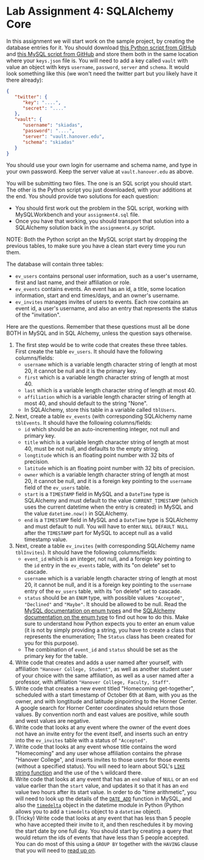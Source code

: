 Lab Assignment 4: SQLAlchemy Core
=================================

In this assignment we will start work on the sample project, by creating the database entries for it. You should download [this Python script from GitHub](https://github.com/skiadas/DataWranglingCourse/blob/gh-pages/assignments/assignment4.py) and [this MySQL script from GitHub](https://github.com/skiadas/DataWranglingCourse/blob/gh-pages/assignments/assignment4.sql) and store them both in the same location where your `keys.json` file is. You will need to add a key called `vault` with value an object with keys `username`, `password`, `server` and `schema`. It would look something like this (we won't need the twitter part but you likely have it there already):
```json
{
   "twitter": {
      "key": "....",
      "secret": "...."
   },
   "vault": {
      "username": "skiadas",
      "password": "....",
      "server": "vault.hanover.edu",
      "schema": "skiadas"
   }
}
```
You should use your own login for username and schema name, and type in your own password. Keep the server value at `vault.hanover.edu` as above.

You will be submitting two files. The one is an SQL script you should start. The other is the Python script you just downloaded, with your additions at the end. You should provide two solutions for each question:

- You should first work out the problem in the SQL script, working with MySQLWorkbench and your `assignment4.sql` file.
- Once you have that working, you should transport that solution into a SQLAlchemy solution back in the `assignment4.py` script.

NOTE: Both the Python script an the MySQL script start by dropping the previous tables, to make sure you have a clean start every time you run them.

The database will contain three tables:

- `ev_users` contains personal user information, such as a user's username, first and last name, and their affiliation or role.
- `ev_events` contains events. An event has an id, a title, some location information, start and end times/days, and an owner's username.
- `ev_invites` manages invites of users to events. Each row contains an event id, a user's username, and also an entry that represents the status of the "invitation".

Here are the questions. Remember that these questions must all be done BOTH in MySQL and in SQL Alchemy, unless the question says otherwise.

1. The first step would be to write code that creates these three tables. First create the table `ev_users`. It should have the following columns/fields:
    - `username` which is a variable length character string of length at most 20, it cannot be null and it is the primary key.
    - `first` which is a variable length character string of length at most 40.
    - `last` which is a variable length character string of length at most 40.
    - `affiliation` which is a variable length character string of length at most 40, and should default to the string "None".
    - In SQLAlchemy, store this table in a variable called `tblUsers`.
2. Next, create a table `ev_events` (with corresponding SQLAlchemy name `tblEvents`. It should have the following columns/fields:
    - `id` which should be an auto-incrementing integer, not null and primary key.
    - `title` which is a variable length character string of length at most 40, must be not null, and defaults to the empty string.
    - `longtitude` which is an floating point number with 32 bits of precision.
    - `latitude` which is an floating point number with 32 bits of precision.
    - `owner` which is a variable length character string of length at most 20, it cannot be null, and it is a foreign key pointing to the `username` field of the `ev_users` table.
    - `start` is a `TIMESTAMP` field in MySQL and a `DateTime` type is SQLAlchemy and must default to the value `CURRENT_TIMESTAMP` (which uses the current datetime when the entry is created) in MySQL and the value `datetime.now()` in SQLAlchemy.
    - `end` is a `TIMESTAMP` field in MySQL and a `DateTime` type is SQLAlchemy and must default to null. You will have to enter `NULL DEFAULT NULL` after the `TIMESTAMP` part for MySQL to accept null as a valid timestamp value.
3. Next, create a table `ev_invites` (with corresponding SQLAlchemy name `tblInvites`). It should have the following columns/fields:
    - `event_id` which is an integer, not null, and a foreign key pointing to the `id` entry in the `ev_events` table, with its "on delete" set to cascade.
    - `username` which is a variable length character string of length at most 20, it cannot be null, and it is a foreign key pointing to the `username` entry of the `ev_users` table, with its "on delete" set to cascade.
    - `status` should be an `ENUM` type, with possible values `"Accepted"`, `"Declined"` and `"Maybe"`. It should be allowed to be null. Read the [MySQL documentation on enum types](https://dev.mysql.com/doc/refman/8.0/en/enum.html) and the [SQLAlchemy documentation on the enum type](https://docs.sqlalchemy.org/en/latest/core/type_basics.html) to find out how to do this. Make sure to understand how Python expects you to enter an enum value (it is not by simply providing a string, you have to create a class that represents the enumeration; The `Status` class has been created for you for this purpose).
    - The combination of `event_id` and `status` should be set as the primary key for the table.
4. Write code that creates and adds a user named after yourself, with affiliation `"Hanover College, Student"`, as well as another student user of your choice with the same affiliation, as well as a user named after a professor, with affiliation `"Hanover College, Faculty, Staff"`.
5. Write code that creates a new event titled "Homecoming get-together", scheduled with a start timestamp of October 6th at 8am, with you as the owner, and with longtitude and latitude pinpointing to the Horner Center. A google search for Horner Center coordinates should return those values. By convention north and east values are positive, while south and west values are negative.
6. Write code that looks at any event where the owner of the event does not have an invite entry for the event itself, and inserts such an entry into the `ev_invites` table with a status of `"Accepted"`.
7. Write code that looks at any event whose title contains the word "Homecoming" and any user whose affiliation contains the phrase "Hanover College", and inserts invites to those users for those events (without a specified status). You will need to learn about SQL's [`LIKE` string function](https://dev.mysql.com/doc/refman/8.0/en/string-comparison-functions.html) and the use of the `%` wildcard there.
8. Write code that looks at any event that has an `end` value of `NULL` or an `end` value earlier than the `start` value, and updates it so that it has an `end` value two hours after its start value. In order to do "time arithmetic", you will need to look up the details of the [`DATE_ADD`](https://dev.mysql.com/doc/refman/8.0/en/date-and-time-functions.html#function_date-add) function in MySQL, and also the [`timedelta`](https://docs.python.org/3/library/datetime.html#datetime.timedelta) object in the datetime module in Python (Python allows you to add a `timedelta` object to a `datetime` object).
9. (Tricky) Write code that looks at any event that has less than 5 people who have accepted their invite to it, and then reschedules it by moving the start date by one full day. You should start by creating a query that would return the ids of events that have less than 5 people accepted. You can do most of this using a `GROUP BY` together with the `HAVING` clause that you will need to [read up on](https://dev.mysql.com/doc/refman/8.0/en/select.html).

